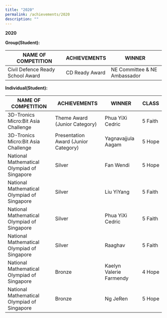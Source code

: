 ```yaml
---
title: "2020"
permalink: /achievements/2020
description: ""
---
```

**2020**

**Group(Student):**

| NAME OF COMPETITION | ACHIEVEMENTS | WINNER |
| -------- | -------- | -------- |
| Civil Defence Ready School Award     | CD Ready Award     | NE Committee & NE Ambassador     |

**Individual(Student):**

| NAME OF COMPETITION | ACHIEVEMENTS | WINNER | CLASS
| -------- | -------- | -------- | ---|
|3D-Tronics Micro:Bit Asia Challenge|Theme Award (Junior Category)|Phua YiXi Cedric|5 Faith
|3D-Tronics Micro:Bit Asia Challenge|Presentation Award (Junior Category)|Yagnavajjula Aagam|5 Hope
|National Mathematical Olympiad of Singapore|Silver|Fan Wendi|5 Hope
|National Mathematical Olympiad of Singapore|Silver|Liu YiYang| 5 Faith
|National Mathematical Olympiad of Singapore|Silver|Phua YiXi Cedric|5 Faith
|National Mathematical Olympiad of Singapore|Silver|Raaghav|5 Faith
|National Mathematical Olympiad of Singapore|Bronze|Kaelyn Valerie Farmendy| 4 Hope
|National Mathematical Olympiad of Singapore|Bronze|Ng JeRen|5 Hope